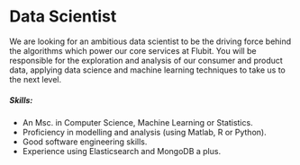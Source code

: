 Data Scientist
===========================

We are looking for an ambitious data scientist to be the driving force behind the algorithms which power our core services at Flubit. You will be responsible for the exploration and analysis of our consumer and product data, applying data science and machine learning techniques to take us to the next level.

##### Skills:
* An Msc. in Computer Science, Machine Learning or Statistics.
* Proficiency in modelling and analysis (using Matlab, R or Python).
* Good software engineering skills.
* Experience using Elasticsearch and MongoDB a plus.
